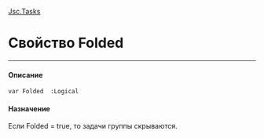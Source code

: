 ﻿---
Link: InfoBoard.Ctrl.Jsc.Tasks.@Folded
---

[Jsc.Tasks](Default)

# Свойство Folded
---

#### Описание

    var Folded  :Logical

#### Назначение

Если Folded = true, то задачи группы скрываются.